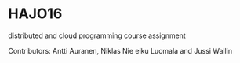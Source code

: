 # HAJO16
distributed and cloud programming course assignment

Contributors: Antti Auranen, Niklas Nie eiku Luomala and Jussi Wallin

